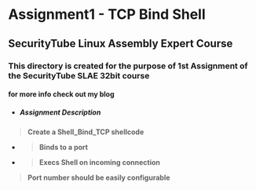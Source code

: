 
# Assignment1 - TCP Bind Shell

## SecurityTube Linux Assembly Expert Course

### This directory is created for the purpose of 1st Assignment of the SecurityTube SLAE 32bit course

#### for more info check out my blog 

- ##### Assignment Description

> __Create a Shell_Bind_TCP shellcode__
- > __Binds to a port__
- > __Execs Shell on incoming connection__
> __Port number should be easily configurable__
